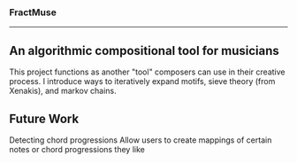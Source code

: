 ### FractMuse
---
## An algorithmic compositional tool for musicians

This project functions as another "tool" composers can use in their creative process. I introduce ways to iteratively expand motifs, sieve theory (from Xenakis), and markov chains.

## Future Work
Detecting chord progressions
Allow users to create mappings of certain notes or chord progressions they like
